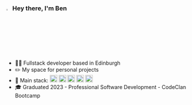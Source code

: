 ### <img src="https://media.giphy.com/media/hvRJCLFzcasrR4ia7z/giphy.gif" width="2.5%"> Hey there, I'm Ben 
#
* :man_technologist: Fullstack developer based in Edinburgh
* :pencil2:	My space for personal projects
* :pancakes: Main stack: <img src="https://skillicons.dev/icons?i=angular"  width="20"> <img src="https://skillicons.dev/icons?i=ts"  width="20"> <img src="https://skillicons.dev/icons?i=mysql"  width="20"> <img src="https://skillicons.dev/icons?i=php"  width="20"> <img src="https://skillicons.dev/icons?i=symfony"  width="20">
* :mortar_board: Graduated 2023 - Professional Software Development - CodeClan Bootcamp




<!--
**benbeardyman/benbeardyman** is a ✨ _special_ ✨ repository because its `README.md` (this file) appears on your GitHub profile.

Here are some ideas to get you started:

- 🔭 I’m currently working on ...
- 🌱 I’m currently learning ...
- 👯 I’m looking to collaborate on ...
- 🤔 I’m looking for help with ...
- 💬 Ask me about ...
- 📫 How to reach me: ...
- 😄 Pronouns: ...
- ⚡ Fun fact: ...
-->
